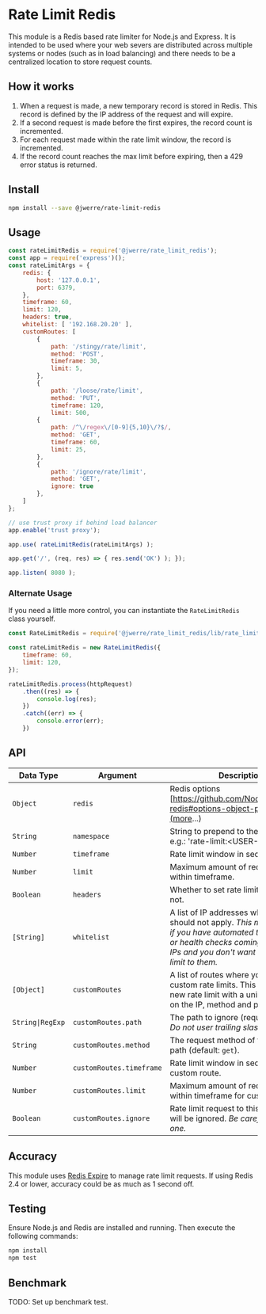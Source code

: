 # Rate Limit Redis

This module is a Redis based rate limiter for Node.js and Express. It is intended to be used where your web severs are distributed across multiple systems or nodes (such as in load balancing) and there needs to be a centralized location to store request counts.

## How it works

1. When a request is made, a new temporary record is stored in Redis. This record is defined by the IP address of the request and will expire.
1. If a second request is made before the first expires, the record count is incremented.
1. For each request made within the rate limit window, the record is incremented.
1. If the record count reaches the max limit before expiring, then a 429 error status is returned.

## Install

```bash
npm install --save @jwerre/rate-limit-redis
```

## Usage

```js
const rateLimitRedis = require('@jwerre/rate_limit_redis');
const app = require('express')();
const rateLimitArgs = {
	redis: {
		host: '127.0.0.1',
		port: 6379,
	},
	timeframe: 60,
	limit: 120,
	headers: true,
	whitelist: [ '192.168.20.20' ],
	customRoutes: [
		{
			path: '/stingy/rate/limit',
			method: 'POST',
			timeframe: 30,
			limit: 5,
		},
		{
			path: '/loose/rate/limit',
			method: 'PUT',
			timeframe: 120,
			limit: 500,
		{
			path: /^\/regex\/[0-9]{5,10}\/?$/,
			method: 'GET',
			timeframe: 60,
			limit: 25,
		},
		{
			path: '/ignore/rate/limit',
			method: 'GET',
			ignore: true
		},
	]
};

// use trust proxy if behind load balancer
app.enable('trust proxy');

app.use( rateLimitRedis(rateLimitArgs) );

app.get('/', (req, res) => { res.send('OK') ); });

app.listen( 8080 );

```

### Alternate Usage
If you need a little more control, you can instantiate the `RateLimitRedis` class yourself.

```js
const RateLimitRedis = require('@jwerre/rate_limit_redis/lib/rate_limit_redis');

const rateLimitRedis = new RateLimitRedis({
	timeframe: 60,
	limit: 120,
});

rateLimitRedis.process(httpRequest)
	.then((res) => {
		console.log(res);
	})
	.catch((err) => {
		console.error(err);
	})

```

## API
| Data Type	| Argument	| Description	|
| --		| --		| --			|
| `Object`		| `redis`	| Redis options [https://github.com/NodeRedis/node-redis#options-object-properties](more...) |
| `String`		| `namespace`	| String to prepend to the Redis key e.g.: 'rate-limit:\<USER-IP\>'. |
| `Number`		| `timeframe`	| Rate limit window in seconds. |
| `Number`		| `limit` | Maximum amount of requests allowed within timeframe. |
| `Boolean`		| `headers` | Whether to set rate limit headers or not. |
| `[String]`	| `whitelist`	| A list of IP addresses where rate limit should not apply. *This may be useful if you have automated tasks, probes or health checks coming from known IPs and you don't want to apply a rate limit to them.* |
| `[Object]`	| `customRoutes` | A list of routes where you can set custom rate limits. This will create a new rate limit with a unique key based on the IP, method and path. |
| `String\|RegExp`| `customRoutes.path` | The path to ignore (required). *Note: Do not user trailing slash.*|
| `String`		| `customRoutes.method` | The request method of the ignored path (default: `get`). |
| `Number`		| `customRoutes.timeframe` | Rate limit window in seconds for custom route. |
| `Number`		| `customRoutes.limit` | Maximum amount of requests allowed within timeframe for custom route. |
| `Boolean`		| `customRoutes.ignore` | Rate limit request to this custom route will be ignored. *Be careful with this one.* |


## Accuracy

This module uses [Redis Expire](https://redis.io/commands/expire) to manage rate limit requests. If using Redis 2.4 or lower, accuracy could be as much as 1 second off. 

## Testing

Ensure Node.js and Redis are installed and running. Then execute the following commands:

```bash
npm install
npm test
```

## Benchmark

TODO: Set up benchmark test.
